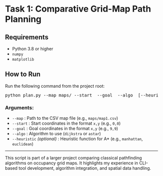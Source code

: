 # Task 1: Comparative Grid-Map Path Planning

## Requirements
- Python 3.8 or higher
- `numpy`
- `matplotlib`

## How to Run
Run the following command from the project root:

<pre>python plan.py --map maps/<map_file.csv> --start <x,y> --goal <x,y> --algo <algorithm> [--heuristic <heuristic>]</pre>

### Arguments:

- `--map` : Path to the CSV map file (e.g., `maps/map1.csv`)
- `--start` : Start coordinates in the format `x,y` (e.g., `0,0`)
- `--goal` : Goal coordinates in the format `x,y` (e.g., `9,9`)
- `--algo` : Algorithm to use (`dijkstra` or `astar`)
- `--heuristic` *(optional)* : Heuristic function for A* (e.g., `manhattan`, `euclidean`)

---

This script is part of a larger project comparing classical pathfinding algorithms on occupancy grid maps. It highlights my experience in CLI-based tool development, algorithm integration, and spatial data handling.

